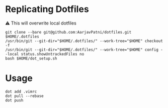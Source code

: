 # Replicating Dotfiles
⚠️ This will overwrite local dotfiles
```
git clone --bare git@github.com:AarjavPatni/dotfiles.git $HOME/.dotfiles
/usr/bin/git --git-dir="$HOME/.dotfiles/" --work-tree="$HOME" checkout -f
/usr/bin/git --git-dir="$HOME/.dotfiles/" --work-tree="$HOME" config --local status.showUntrackedFiles no
bash $HOME/dot_setup.sh
```

# Usage
```
dot add .vimrc
dot pull --rebase
dot push
```
